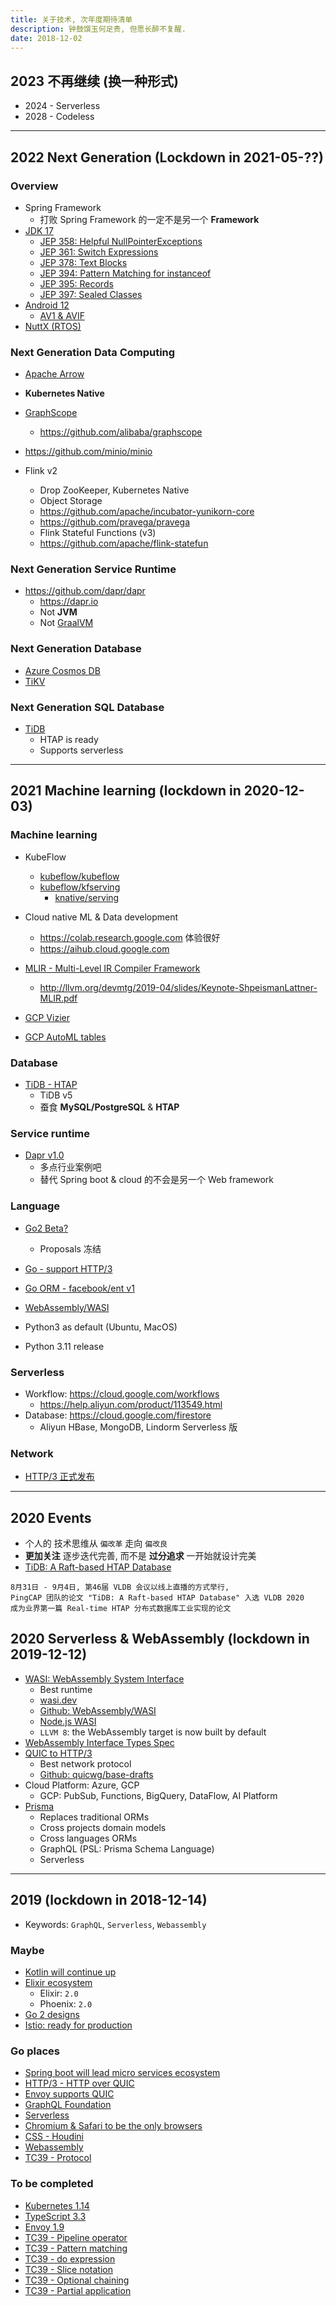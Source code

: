 ```yaml
---
title: 关于技术, 次年度期待清单
description: 钟鼓馔玉何足贵, 但愿长醉不复醒.
date: 2018-12-02
---
```


## 2023 不再继续 (换一种形式)

* 2024 - Serverless
* 2028 - Codeless

------------------

## 2022 Next Generation (Lockdown in 2021-05-??)

### Overview

* Spring Framework
  - 打败 Spring Framework 的一定不是另一个 **Framework**
* [JDK 17](https://openjdk.java.net/projects/jdk/17/)
  - [JEP 358: Helpful NullPointerExceptions](https://openjdk.java.net/jeps/358)
  - [JEP 361: Switch Expressions](https://openjdk.java.net/jeps/361)
  - [JEP 378: Text Blocks](https://openjdk.java.net/jeps/378)
  - [JEP 394: Pattern Matching for instanceof](https://openjdk.java.net/jeps/394)
  - [JEP 395: Records](https://openjdk.java.net/jeps/395)
  - [JEP 397: Sealed Classes](https://openjdk.java.net/jeps/397)
* [Android 12]()
  - [AV1 & AVIF](https://en.wikipedia.org/wiki/AV1)
* [NuttX (RTOS)](https://github.com/apache/incubator-nuttx)

### Next Generation Data Computing

* [Apache Arrow](https://github.com/apache/arrow)

* **Kubernetes Native**

* [GraphScope](https://graphscope.io)
  - https://github.com/alibaba/graphscope

* https://github.com/minio/minio

* Flink v2
  - Drop ZooKeeper, Kubernetes Native
  - Object Storage
  - https://github.com/apache/incubator-yunikorn-core
  - https://github.com/pravega/pravega
  -  Flink Stateful Functions (v3)
  - https://github.com/apache/flink-statefun

### Next Generation Service Runtime

* https://github.com/dapr/dapr
  - https://dapr.io
  - Not **JVM**
  - Not [GraalVM](https://github.com/oracle/graal)

### Next Generation Database

* [Azure Cosmos DB](https://azure.microsoft.com/zh-cn/services/cosmos-db/)
* [TiKV](https://github.com/tikv/tikv)

### Next Generation SQL Database

* [TiDB](https://github.com/pingcap/tidb)
  - HTAP is ready
  - Supports serverless

------------------

## 2021 Machine learning (lockdown in 2020-12-03)

### Machine learning

* KubeFlow
  - [kubeflow/kubeflow](https://github.com/kubeflow/kubeflow)
  - [kubeflow/kfserving](https://github.com/kubeflow/kfserving)
    * [knative/serving](https://github.com/knative/serving)

* Cloud native ML & Data development
  - https://colab.research.google.com 体验很好
  - https://aihub.cloud.google.com

* [MLIR - Multi-Level IR Compiler Framework](https://mlir.llvm.org)
  - http://llvm.org/devmtg/2019-04/slides/Keynote-ShpeismanLattner-MLIR.pdf

* [GCP Vizier](https://cloud.google.com/ai-platform/optimizer/docs/overview)
* [GCP AutoML tables](https://cloud.google.com/automl-tables)

### Database

* [TiDB - HTAP](https://github.com/pingcap/tidb)
  - TiDB v5
  - 蚕食 **MySQL/PostgreSQL** & **HTAP**

### Service runtime

* [Dapr v1.0](https://github.com/dapr/dapr)
  - 多点行业案例吧
  - 替代 Spring boot & cloud 的不会是另一个 Web framework

### Language

* [Go2 Beta?](https://github.com/golang/go/milestone/175)
  - Proposals 冻结
* [Go - support HTTP/3](https://github.com/golang/go/issues/32204)
* [Go ORM - facebook/ent v1](https://github.com/facebook/ent)

* [WebAssembly/WASI](https://github.com/WebAssembly/WASI)

* Python3 as default (Ubuntu, MacOS)
* Python 3.11 release

### Serverless

* Workflow: https://cloud.google.com/workflows
  - https://help.aliyun.com/product/113549.html
* Database: https://cloud.google.com/firestore
  - Aliyun HBase, MongoDB, Lindorm Serverless 版

### Network

* [HTTP/3 正式发布](https://tools.ietf.org/html/draft-ietf-quic-http-32)

------------------

## 2020 Events

* 个人的 技术思维从 `偏改革` 走向 `偏改良`
* **更加关注** 逐步迭代完善, 而不是 **过分追求** 一开始就设计完美
* [TiDB: A Raft-based HTAP Database](http://www.vldb.org/pvldb/vol13/p3072-huang.pdf)

```
8月31日 - 9月4日, 第46届 VLDB 会议以线上直播的方式举行,
PingCAP 团队的论文 "TiDB: A Raft-based HTAP Database" 入选 VLDB 2020
成为业界第一篇 Real-time HTAP 分布式数据库工业实现的论文
```

## 2020 Serverless & WebAssembly (lockdown in 2019-12-12)

* [WASI: WebAssembly System Interface](https://wasi.dev)
  - Best runtime
  - [wasi.dev](https://wasi.dev)
  - [Github: WebAssembly/WASI](https://github.com/WebAssembly/WASI)
  - [Node.js WASI](https://github.com/nodejs/wasi)
  - `LLVM 8`: the WebAssembly target is now built by default
* [WebAssembly Interface Types Spec](https://github.com/WebAssembly/interface-types)
* [QUIC to HTTP/3](https://quicwg.org)
  - Best network protocol
  - [Github: quicwg/base-drafts](https://github.com/quicwg/base-drafts)
* Cloud Platform: Azure, GCP
  - GCP: PubSub, Functions, BigQuery, DataFlow, AI Platform
* [Prisma](https://www.prisma.io)
  - Replaces traditional ORMs
  - Cross projects domain models
  - Cross languages ORMs
  - GraphQL (PSL: Prisma Schema Language)
  - Serverless

------------------

## 2019 (lockdown in 2018-12-14)

* Keywords: `GraphQL`, `Serverless`, `Webassembly`

### Maybe

* [Kotlin will continue up](https://kotlinlang.org)
* [Elixir ecosystem](https://hexdocs.pm)
  - Elixir: `2.0`
  - Phoenix: `2.0`
* [Go 2 designs](https://golang.org/s/go2designs)
* [Istio: ready for production](https://istio.io/about/feature-stages)

### Go places

* [Spring boot will lead micro services ecosystem](https://spring.io)
* [HTTP/3 - HTTP over QUIC](https://tools.ietf.org/html/draft-ietf-quic-http-16)
* [Envoy supports QUIC](https://github.com/envoyproxy/envoy/projects/2)
* [GraphQL Foundation](https://gql.foundation)
* [Serverless](https://github.com/cncf/wg-serverless)
* [Chromium & Safari to be the only browsers](https://github.com/MicrosoftEdge/MSEdge)
* [CSS - Houdini](https://ishoudinireadyyet.com)
* [Webassembly](https://webassembly.org)
* [TC39 - Protocol](https://github.com/michaelficarra/proposal-first-class-protocols)

### To be completed

* [Kubernetes 1.14](https://github.com/kubernetes/kubernetes/milestone/41)
* [TypeScript 3.3](https://github.com/Microsoft/TypeScript/milestone/79)
* [Envoy 1.9](https://github.com/envoyproxy/envoy/milestone/8)
* [TC39 - Pipeline operator](https://github.com/tc39/proposal-pipeline-operator)
* [TC39 - Pattern matching](https://github.com/tc39/proposal-pattern-matching)
* [TC39 - do expression](https://github.com/tc39/proposal-do-expressions)
* [TC39 - Slice notation](https://github.com/tc39/proposal-slice-notation)
* [TC39 - Optional chaining](https://github.com/tc39/proposal-optional-chaining)
* [TC39 - Partial application](https://github.com/tc39/proposal-partial-application)
